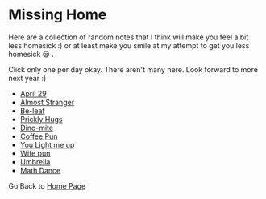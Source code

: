 # Missing Home  

Here are a collection of random notes that I think will make you feel a bit less homesick :) or at least make you smile at my attempt to get you less homesick :sleepy: . 

Click only one per day okay. There aren't many here. Look forward to more next year :)
- [April 29](https://steffinrayen.github.io/fuzzy-happiness/2018-treat/openWhen/homesick/april29.html)
- [Almost Stranger](https://steffinrayen.github.io/fuzzy-happiness/2018-treat/openWhen/homesick/almostStranger.html)
- [Be-leaf](https://steffinrayen.github.io/fuzzy-happiness/2018-treat/openWhen/homesick/beLeaf.html)
- [Prickly Hugs](https://steffinrayen.github.io/fuzzy-happiness/2018-treat/openWhen/homesick/cactus.html)
- [Dino-mite](https://steffinrayen.github.io/fuzzy-happiness/2018-treat/openWhen/homesick/dino.html)
- [Coffee Pun](https://steffinrayen.github.io/fuzzy-happiness/2018-treat/openWhen/homesick/latte.html)
- [You Light me up](https://steffinrayen.github.io/fuzzy-happiness/2018-treat/openWhen/homesick/lightMeUp.html)
- [Wife pun](https://steffinrayen.github.io/fuzzy-happiness/2018-treat/openWhen/homesick/wife.html)
- [Umbrella](https://steffinrayen.github.io/fuzzy-happiness/2018-treat/openWhen/blue/umberella.html)
- [Math Dance](https://steffinrayen.github.io/fuzzy-happiness/2018-treat/openWhen/bored/math.html)

Go Back to [Home Page](https://steffinrayen.github.io/fuzzy-happiness/)
